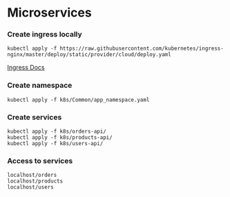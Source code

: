 # Microservices

### Create ingress locally
```
kubectl apply -f https://raw.githubusercontent.com/kubernetes/ingress-nginx/master/deploy/static/provider/cloud/deploy.yaml
```
[Ingress Docs](https://kubernetes.github.io/ingress-nginx/deploy/#quick-start)
### Create namespace
```
kubectl apply -f k8s/Common/app_namespace.yaml
```

### Create services
```
kubectl apply -f k8s/orders-api/
kubectl apply -f k8s/products-api/
kubectl apply -f k8s/users-api/
```

### Access to services
```
localhost/orders
localhost/products
localhost/users
```
